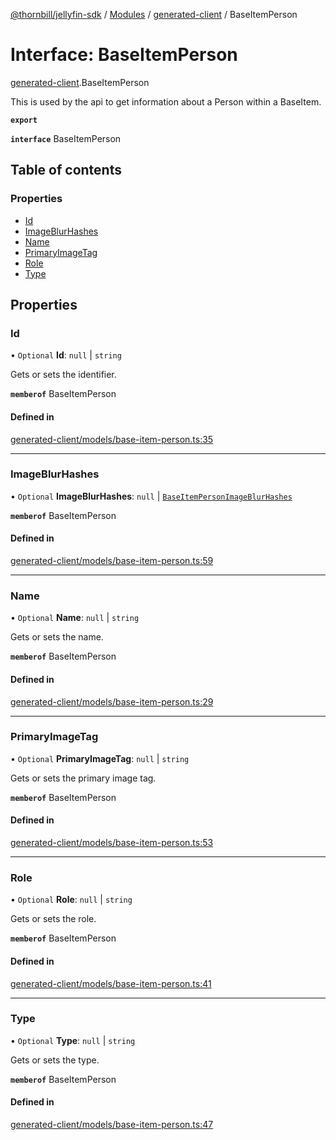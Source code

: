 [@thornbill/jellyfin-sdk](../README.md) / [Modules](../modules.md) / [generated-client](../modules/generated_client.md) / BaseItemPerson

# Interface: BaseItemPerson

[generated-client](../modules/generated_client.md).BaseItemPerson

This is used by the api to get information about a Person within a BaseItem.

**`export`**

**`interface`** BaseItemPerson

## Table of contents

### Properties

- [Id](generated_client.BaseItemPerson.md#id)
- [ImageBlurHashes](generated_client.BaseItemPerson.md#imageblurhashes)
- [Name](generated_client.BaseItemPerson.md#name)
- [PrimaryImageTag](generated_client.BaseItemPerson.md#primaryimagetag)
- [Role](generated_client.BaseItemPerson.md#role)
- [Type](generated_client.BaseItemPerson.md#type)

## Properties

### Id

• `Optional` **Id**: ``null`` \| `string`

Gets or sets the identifier.

**`memberof`** BaseItemPerson

#### Defined in

[generated-client/models/base-item-person.ts:35](https://github.com/thornbill/jellyfin-sdk-typescript/blob/03092f3/src/generated-client/models/base-item-person.ts#L35)

___

### ImageBlurHashes

• `Optional` **ImageBlurHashes**: ``null`` \| [`BaseItemPersonImageBlurHashes`](generated_client.BaseItemPersonImageBlurHashes.md)

**`memberof`** BaseItemPerson

#### Defined in

[generated-client/models/base-item-person.ts:59](https://github.com/thornbill/jellyfin-sdk-typescript/blob/03092f3/src/generated-client/models/base-item-person.ts#L59)

___

### Name

• `Optional` **Name**: ``null`` \| `string`

Gets or sets the name.

**`memberof`** BaseItemPerson

#### Defined in

[generated-client/models/base-item-person.ts:29](https://github.com/thornbill/jellyfin-sdk-typescript/blob/03092f3/src/generated-client/models/base-item-person.ts#L29)

___

### PrimaryImageTag

• `Optional` **PrimaryImageTag**: ``null`` \| `string`

Gets or sets the primary image tag.

**`memberof`** BaseItemPerson

#### Defined in

[generated-client/models/base-item-person.ts:53](https://github.com/thornbill/jellyfin-sdk-typescript/blob/03092f3/src/generated-client/models/base-item-person.ts#L53)

___

### Role

• `Optional` **Role**: ``null`` \| `string`

Gets or sets the role.

**`memberof`** BaseItemPerson

#### Defined in

[generated-client/models/base-item-person.ts:41](https://github.com/thornbill/jellyfin-sdk-typescript/blob/03092f3/src/generated-client/models/base-item-person.ts#L41)

___

### Type

• `Optional` **Type**: ``null`` \| `string`

Gets or sets the type.

**`memberof`** BaseItemPerson

#### Defined in

[generated-client/models/base-item-person.ts:47](https://github.com/thornbill/jellyfin-sdk-typescript/blob/03092f3/src/generated-client/models/base-item-person.ts#L47)
